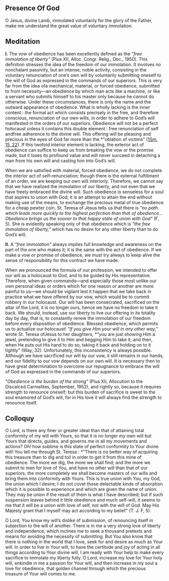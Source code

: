 ## Presence Of God

O Jesus, divine Lamb, immolated voluntarily for the glory of the Father, make me understand the great value of voluntary immolation.

## Meditation

**I.** The vow of obedience has been excellently defined as the *"free immolation of liberty"* (Pius XII, Alloc. Congr. Relig., Dec., 1950). This definition stresses the idea of the freedom of our immolation. It involves no nonchalant passivity, but an intense, noble activity, consisting in the voluntary renunciation of one’s own will by voluntarily submitting oneself to the will of God as expressed in the commands of our superiors. This is very far from the idea ofa mechanical, material, or forced obedience, submitted to from necessity—an obedience by which man acts like a machine, or like a servant who submits himself to his master only because he cannot do otherwise. Under these circumstances, there is only the name and the outward appearance of obedience. What is wholly lacking is the inner content : the formal act which consists precisely in the free, and therefore conscious, renunciation of our own wills, in order to adhere to God’s will manifested in the orders of our superiors. Obedience will not be a perfect holocaust unless it contains this double element : free renunciation of self andfree adherence to the divine will. This offering will be pleasing and precious in the eyes of God far more than the *"oblation of victims" ([1Sm. 15, 22](https://vulgata.online/bible/1Sm.15?ed=DR2&vfn=DR2.1Sm.15.22:vs)). If this twofold interior element is lacking, the exterior act of obedience can suffice to keep us from breaking the vow or the promise made, but it loses its profound value and will never succeed in detaching a man from his own will and casting him into God’s will.

When we are satisfied with material, forced obedience, we do not complete the interior act of self-renunciation; though there is the external fulfillment of an order, we are keeping our own will interiorly. Therefore, we cannot say that we have realized the immolation of our liberty, and not even that we have freely embraced the divine will. Such obedience is senseless for a soul that aspires to union with God; it is an attempt to attain the end without making use of the means, to exchange the precious metal of true obedience for a cheap pewter coin. St. Teresa of Jesus tells us that there is *"no path which leads more quickly to the highest perfection than that of obedience... Obedience brings us the sooner to that happy state of union with God"* (F, 5). She is evidently speaking only of that obedience which is *"the free immolation of liberty,"* which has no desire for any other liberty than to do God’s will.

**II.** A *"free immolation"* always implies full knowledge and awareness on the part of the one who makes it; it is the same with the act of obedience. If we make a vow or promise of obedience, we must try always to keep alive the sense of responsibility for this contract we have made.

When we pronounced the formula of our profession, we intended to offer our will as a holocaust to God, and to be guided by His representative. Therefore, when given commands—and especially those most unlike our own personal ideas or orders which for one reason or another are more painful to us—we should be vigilant lest it happen that we take back in practice what we have offered by our vow, which would be to commit robbery in our holocaust. Our will has been consecrated, sacrificed on the altar of the Lord, it is no longer ours, hence we have no freedom to take it back. We should, instead, use our liberty to live our offering in its totality day by day, that is, to constantly renew the immolation of our freedom before every disposition of obedience. Blessed obedience, which permits us to actualize our holocaust! *"If you give Him your will in any other way,"* wrote St. Teresa ofJesus to her daughters, *"you are just showing Him a jewel, pretending to give it to Him and begging Him to take it; and then, when He puts out His hand to do so, taking it back and holding on to it tightly" (Way, 32). Unfortunately, this inconsistency is always possible. Although we have sacrificed our will by our vow, it still remains in our hands, and our fidelity to our vow depends on our own will. It is necessary then to have great determination to overcome our repugnance to embrace the will of God as expressed in the commands of our superiors.

*"Obedience is the burden of the strong"* (Pius XII, Allocution to the Discalced Carmelites, September, 1952), and rightly so, because it requires strength to renounce oneself; but this burden of sacrifice is sweet to the soul enamored of God’s will, for in His love it will always find the strength to renounce itself.

## Colloquy

O Lord, is there any finer or greater ideal than that of attaining total conformity of my will with Yours, so that it is no longer my own will but Yours that directs, guides, and governs me in all my movements and actions?
Oh! how sublime is this state of perfect conformity to Your divine will! You tell me through St. Teresa : *"There is no better way of acquiring this treasure than to dig and toil in order to get it from this mine of obedience. The more we dig, the more we shall find; and the more we submit to men for love of You, and have no other will than that of our superiors, the more completely we shall become masters of our wills and bring them into conformity with Yours. This is true union with You, my God, the union which I desire; I do not covet those delectable kinds of absorption which it is possible to experience and which are given the name of union. They may be union if the result of them is what I have described; but if such suspension leaves behind it little obedience and much self-will, it seems to me that it will be a union with love of self, not with the will of God. May His Majesty grant that I myself may act according to my belief" (T. J. F, 5).

O Lord, You know my will’s dislike of submission, of renouncing itself in subjection to the will of another. There is in me a very strong love of liberty and independence, which inclines me to seek a thousand pretexts and means for avoiding the necessity of submitting. But You also know that there is nothing in the world that I love, seek for and desire as much as Your will. In order to live in Your will, to have the certitude and joy of acting in all things according to Your divine will, I am ready with Your help to make every sacrifice to immolate my liberty fully. O Lord, increase my love for Your holy will, enkindle in me a passion for Your will, and then increase in my soul a love for obedience, that golden channel through which the precious treasure of Your will comes to me.
